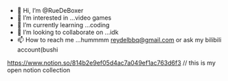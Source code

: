 - 👋 Hi, I’m @RueDeBoxer
- 👀 I’m interested in ...video games
- 🌱 I’m currently learning ...coding
- 💞️ I’m looking to collaborate on ...idk
- 📫 How to reach me ...hummmm reydelbbq@gmail.com  or ask my bilibili account(bushi
<!---
RueDeBoxer/RueDeBoxer is a ✨ special ✨ repository because its `README.md` (this file) appears on your GitHub profile.
You can click the Preview link to take a look at your changes.
--->

https://www.notion.so/814b2e9ef05d4ac7a049ef1ac763d6f3
// this is my open notion collection
